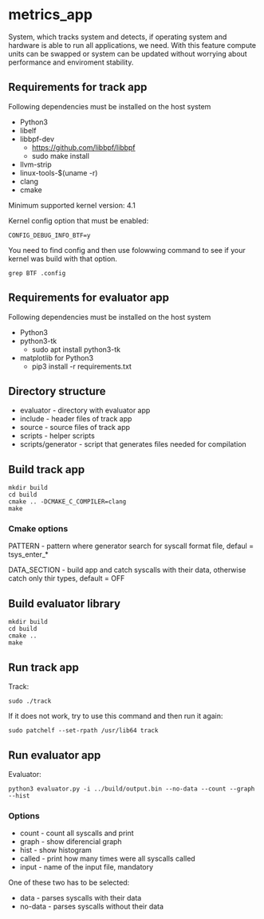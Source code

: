 # metrics_app

System, which tracks system and detects, if operating system and hardware is able to run all
applications, we need. With this feature compute units can be swapped or system can be updated
without worrying about performance and enviroment stability.

## Requirements for track app

Following dependencies must be installed on the host system

* Python3
* libelf
* libbpf-dev
    - https://github.com/libbpf/libbpf
    - sudo make install
* llvm-strip
* linux-tools-$(uname -r)
* clang
* cmake

Minimum supported kernel version: 4.1

Kernel config option that must be enabled:

```
CONFIG_DEBUG_INFO_BTF=y
```

You need to find config and then use folowwing command to see if your kernel was build with that option.

```
grep BTF .config
```

## Requirements for evaluator app

Following dependencies must be installed on the host system

* Python3
* python3-tk
    - sudo apt install python3-tk
* matplotlib for Python3
    - pip3 install -r requirements.txt

## Directory structure

* evaluator - directory with evaluator app
* include - header files of track app
* source - source files of track app
* scripts - helper scripts
* scripts/generator - script that generates files needed for compilation

## Build track app

```
mkdir build
cd build
cmake .. -DCMAKE_C_COMPILER=clang
make
```

### Cmake options

PATTERN - pattern where generator search for syscall format file, defaul = tsys_enter_*

DATA_SECTION - build app and catch syscalls with their data, otherwise catch only thir types, default = OFF

## Build evaluator library

```
mkdir build
cd build
cmake ..
make
```

## Run track app

Track:
```
sudo ./track
```
If it does not work, try to use this command and then run it again:
```
sudo patchelf --set-rpath /usr/lib64 track
```

## Run evaluator app

Evaluator:
```
python3 evaluator.py -i ../build/output.bin --no-data --count --graph --hist
```

### Options

* count     - count all syscalls and print
* graph     - show diferencial graph
* hist      - show histogram
* called    - print how many times were all syscalls called
* input     - name of the input file, mandatory

One of these two has to be selected:
* data      - parses syscalls with their data
* no-data   - parses syscalls without their data
